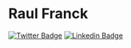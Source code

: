 # Raul Franck


[![Twitter Badge](https://img.shields.io/badge/-@raulfranck-1ca0f1?style=flat-square&labelColor=1ca0f1&logo=twitter&logoColor=white&link=https://twitter.com/raulfranck)](https://twitter.com/raulfranck)
[![Linkedin Badge](https://img.shields.io/badge/-Raul%Franck-blue?style=flat-square&logo=Linkedin&logoColor=white&link=https://www.linkedin.com/in//in/raul-franck-468617164/)](https://www.linkedin.com/in/raul-franck-468617164/)
